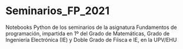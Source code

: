 # Seminarios_FP_2021
Notebooks Python de los seminarios de la asignatura Fundamentos de programación, impartida en 1º del Grado de Matemáticas, Grado de Ingeniería Electrónica (IE) y Doble Grado de Fíisca e IE, en la UPV/EHU

